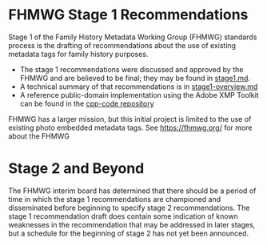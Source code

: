 # FHMWG Stage 1 Recommendations

Stage 1 of the Family History Metadata Working Group (FHMWG) standards process is the drafting of recommendations about the use of existing metadata tags for family history purposes.

- The stage 1 recommendations were discussed and approved by the FHMWG and are believed to be final;
    they may be found in [stage1.md](stage1.md).
- A technical summary of that recommendations
    is in [stage1-overview.md](stage1-overview.md)
- A reference public-domain implementation using the Adobe XMP Toolkit
    can be found in the [cpp-code repository](https://github.com/fhmwg/cpp-code)

FHMWG has a larger mission, but this initial project is limited to the use of existing photo embedded metadata tags.
See <https://fhmwg.org/> for more about the FHMWG

# Stage 2 and Beyond

The FHMWG interim board has determined that there should be a period of time in which the stage 1 recommendations are championed and disseminated before beginning to specify stage 2 recommendations.
The stage 1 recommendation draft does contain some indication of known weaknesses in the recommendation that may be addressed in later stages, but a schedule for the beginning of stage 2 has not yet been announced.
